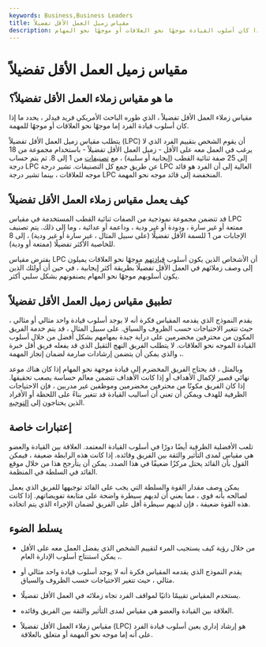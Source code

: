 ```yaml
---
keywords: Business,Business Leaders
title: مقياس زميل العمل الأقل تفضيلاً
description: مقياس زملاء العمل الأقل تفضيلاً ، الذي طوره فريد فيدلر ، يحدد ما إذا كان أسلوب القيادة موجهًا نحو العلاقات أو موجهًا نحو المهام.
---
```


# مقياس زميل العمل الأقل تفضيلاً
## ما هو مقياس زملاء العمل الأقل تفضيلاً؟

مقياس زملاء العمل الأقل تفضيلاً ، الذي طوره الباحث الأمريكي فريد فيدلر ، يحدد ما إذا كان أسلوب قيادة الفرد إما موجهًا نحو العلاقات أو موجهًا للمهمة.

يتطلب مقياس زميل العمل الأقل تفضيلاً (LPC) أن يقوم الشخص بتقييم الفرد الذي لا يرغب في العمل معه على الأقل - زميل العمل الأقل تفضيلاً - باستخدام مجموعة من 18 إلى 25 صفة ثنائية القطب (إيجابية أو سلبية) ، مع [تصنيفات](/rating) من 1 إلى 8. ثم يتم حساب درجة LPC عن طريق جمع كل التصنيفات. تشير درجة LPC العالية إلى أن الفرد هو قائد موجه للعلاقات ، بينما تشير درجة LPC المنخفضة إلى قائد موجه نحو المهمة.

## كيف يعمل مقياس زملاء العمل الأقل تفضيلاً

قد تتضمن مجموعة نموذجية من الصفات ثنائية القطب المستخدمة في مقياس LPC ممتعة أو غير سارة ، ودودة أو غير ودية ، وداعمة أو عدائية ، وما إلى ذلك. يتم تصنيف الإجابات من 1 للسمة الأقل تفضيلًا (على سبيل المثال ، غير سارة أو غير ودية) ، إلى 8 للخاصية الأكثر تفضيلًا (ممتعة أو ودية).

يفترض مقياس LPC أن الأشخاص الذين يكون أسلوب [قيادتهم](/leadership) موجهًا نحو العلاقات يميلون إلى وصف زملائهم في العمل الأقل تفضيلًا بطريقة أكثر إيجابية ، في حين أن أولئك الذين يكون أسلوبهم موجهًا نحو المهام يصنفونهم بشكل سلبي أكثر.

## تطبيق مقياس زميل العمل الأقل تفضيلاً

يقدم النموذج الذي يقدمه المقياس فكرة أنه لا يوجد أسلوب قيادة واحد مثالي أو مثالي ، حيث تتغير الاحتياجات حسب الظروف والسياق. على سبيل المثال ، قد يتم خدمة الفريق المكون من محترفين مخضرمين على دراية جيدة بمهامهم بشكل أفضل من خلال أسلوب القيادة الموجه نحو العلاقات. لا يتطلب الفريق النهج الثقيل الذي قد يفعله فريق أقل خبرة ، والذي يمكن أن يتضمن إرشادات صارمة لضمان إنجاز المهمة.

وبالمثل ، قد يحتاج الفريق المخضرم إلى قيادة موجهة نحو المهام إذا كان هناك موعد نهائي قصير لإكمال الأهداف أو إذا كانت الأهداف تتضمن معالم حساسة يصعب تحقيقها. إذا كان الفريق مكونًا من محترفين مخضرمين وموظفين غير مدربين ، فإن الاحتياجات الظرفية للهدف ويمكن أن تعني أن أساليب القيادة قد تتغير بناءً على اللحظة أو الأفراد الذين يحتاجون إلى [التوجيه](/guidance).

## إعتبارات خاصة

تلعب الأفضلية الظرفية أيضًا دورًا في أسلوب القيادة المعتمد. العلاقة بين القيادة والعضو هي مقياس لمدى التأثير والثقة بين الفريق وقائده. إذا كانت هذه الرابطة ضعيفة ، فيمكن القول بأن القائد يحتل مركزًا ضعيفًا في هذا الصدد. يمكن أن يتأرجح هذا من خلال موقع القائد في السلطة في المنظمة.

يمكن وصف مقدار القوة والسلطة التي يجب على القائد توجيهها للفريق الذي يعمل لصالحه بأنه قوي ، مما يعني أن لديهم سيطرة واضحة على متابعة تفويضاتهم. إذا كانت هذه القوة ضعيفة ، فإن لديهم سيطرة أقل على الفريق لضمان الإجراء الذي يتم اتخاذه.

## يسلط الضوء

- من خلال رؤية كيف يستجيب المرء لتقييم الشخص الذي يفضل العمل معه على الأقل ، يمكن استنتاج أسلوب الإدارة العام.

- يقدم النموذج الذي يقدمه المقياس فكرة أنه لا يوجد أسلوب قيادة واحد مثالي أو مثالي ، حيث تتغير الاحتياجات حسب الظروف والسياق.

- يستخدم المقياس تقييمًا ذاتيًا لمواقف الفرد تجاه زملائه في العمل الأقل تفضيلًا.

- العلاقة بين القيادة والعضو هي مقياس لمدى التأثير والثقة بين الفريق وقائده.

- مقياس زملاء العمل الأقل تفضيلاً (LPC) هو إرشاد إداري يعين أسلوب قيادة الفرد على أنه إما موجه نحو المهمة أو متعلق بالعلاقة.

